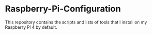 # Raspberry-Pi-Configuration
This repository contains the scripts and lists of tools that I install on my Raspberry Pi 4 by default.
